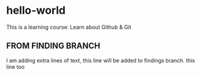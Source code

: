 # hello-world
This is a learning course: Learn about Github &amp; Git

## FROM FINDING BRANCH
I am adding extra lines of text, this line will be added to findings branch.
this line too
